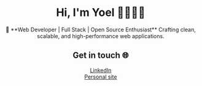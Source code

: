 <h1 align="center">Hi, I'm Yoel 👋🧑🏽‍💻</h1>

<div align="center">
🚀 **Web Developer | Full Stack | Open Source Enthusiast**  
Crafting clean, scalable, and high-performance web applications.  
</div>

<h2 align="center">Get in touch 🌐</h2> 

<p align="center">
  <a href="https://www.linkedin.com/in/yoel-villa/">LinkedIn</a><br>
  <a href="https://www.yoelvilla.dev/">Personal site</a>
</p>


<!--
**95yoel/95yoel** is a ✨ _special_ ✨ repository because its `README.md` (this file) appears on your GitHub profile.

Here are some ideas to get you started:

- 🔭 I’m currently working on ...
- 🌱 I’m currently learning ...
- 👯 I’m looking to collaborate on ...
- 🤔 I’m looking for help with ...
- 💬 Ask me about ...
- 📫 How to reach me: ...
- 😄 Pronouns: ...
- ⚡ Fun fact: ...
-->
